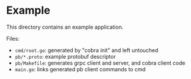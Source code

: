 # Example

This directory contains an example application.

Files:

* `cmd/root.go`: generated by "cobra init" and left untouched
* `pb/*.proto`: example protobuf descriptor
* `pb/Makefile`: generates grpc client and server, and cobra client code
* `main.go`: links generated pb client commands to cmd
